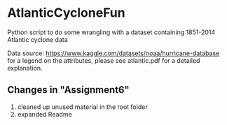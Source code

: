 # AtlanticCycloneFun
Python script to do some wrangling with a dataset containing 1851-2014 Atlantic cyclone data

Data source: https://www.kaggle.com/datasets/noaa/hurricane-database
for a legend on the attributes, please see atlantic.pdf for a detailed explanation.

## Changes in "Assignment6"
1. cleaned up unused material in the root folder
2. expanded Readme